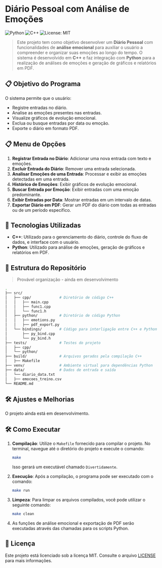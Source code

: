 # Diário Pessoal com Análise de Emoções

![Python](https://img.shields.io/badge/language-Python-blue?style=for-the-badge&logo=python&logoColor=yellow) ![C++](https://img.shields.io/badge/language-C%2B%2B-blue?style=for-the-badge&logo=c%2B%2B&logoColor=yellow) ![License: MIT](https://img.shields.io/badge/License-MIT-yellow.svg?style=for-the-badge)

> Este projeto tem como objetivo desenvolver um **Diário Pessoal** com funcionalidades de **análise emocional** para auxiliar o usuário a compreender e organizar suas emoções ao longo do tempo. O sistema é desenvolvido em **C++** e faz integração com **Python** para a realização de análises de emoções e geração de gráficos e relatórios em PDF.

## 📋 Objetivo do Programa

O sistema permite que o usuário:

- Registre entradas no diário.
- Analise as emoções presentes nas entradas.
- Visualize gráficos de evolução emocional.
- Exclua ou busque entradas por data ou emoção.
- Exporte o diário em formato PDF.

## 📋 Menu de Opções

1. **Registrar Entrada no Diário**: Adicionar uma nova entrada com texto e emoções.
2. **Excluir Entrada do Diário**: Remover uma entrada selecionada.
3. **Analisar Emoções de uma Entrada**: Processar e exibir as emoções detectadas em uma entrada.
4. **Histórico de Emoções**: Exibir gráficos de evolução emocional.
5. **Buscar Entrada por Emoção**: Exibir entradas com uma emoção predominante.
6. **Exibir Entradas por Data**: Mostrar entradas em um intervalo de datas.
7. **Exportar Diário em PDF**: Gerar um PDF do diário com todas as entradas ou de um período específico.

## 🚀 Tecnologias Utilizadas

- **C++**: Utilizado para o gerenciamento do diário, controle do fluxo de dados, e interface com o usuário.
- **Python**: Utilizado para análise de emoções, geração de gráficos e relatórios em PDF.

## 📁 Estrutura do Repositório

> Provável organização - ainda em desenvolvimento

```bash
.
├── src/                 
│   ├── cpp/             # Diretório de código C++
│   │   ├── main.cpp     
│   │   ├── func1.cpp    
│   │   └── func1.h      
│   ├── python/          # Diretório de código Python
│   │   ├── emotions.py  
│   │   ├── pdf_export.py 
│   └── bindings/        # Código para interligação entre C++ e Python
│       ├── py_bind.cpp  
│       └── py_bind.h    
├── tests/               # Testes do projeto
│   ├── cpp/             
│   └── python/          
├── build/               # Arquivos gerados pela compilação C++
│   ├── Makefile         
├── venv/                # Ambiente virtual para dependências Python
├── data/                # Dados de entrada e saída
│   └── diario_data.txt  
│   ├── emocoes_treino.csv 
└── README.md

```

## 🛠️ Ajustes e Melhorias

O projeto ainda está em desenvolvimento.

## 🛠️ Como Executar

1. **Compilação**:
   Utilize o `Makefile` fornecido para compilar o projeto. No terminal, navegue até o diretório do projeto e execute o comando:
   
   ```bash
   make
   ```

   Isso gerará um executável chamado `Divertidamente`.

2. **Execução**:
   Após a compilação, o programa pode ser executado com o comando:
   
   ```bash
   make run
   ```

3. **Limpeza**:
   Para limpar os arquivos compilados, você pode utilizar o seguinte comando:
   
   ```bash
   make clean
   ```

4. As funções de análise emocional e exportação de PDF serão executadas através das chamadas para os scripts Python.

## 📄 Licença

Este projeto está licenciado sob a licença MIT. Consulte o arquivo [LICENSE](./LICENSE) para mais informações.
